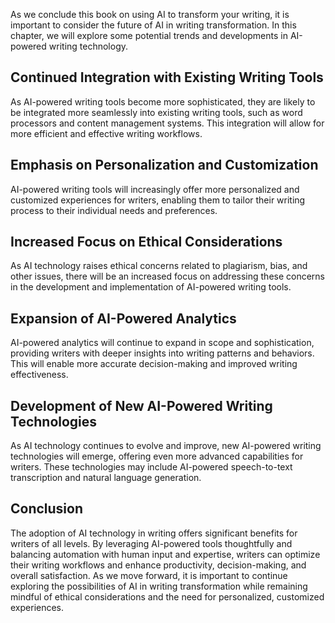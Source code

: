
As we conclude this book on using AI to transform your writing, it is important to consider the future of AI in writing transformation. In this chapter, we will explore some potential trends and developments in AI-powered writing technology.

Continued Integration with Existing Writing Tools
-------------------------------------------------

As AI-powered writing tools become more sophisticated, they are likely to be integrated more seamlessly into existing writing tools, such as word processors and content management systems. This integration will allow for more efficient and effective writing workflows.

Emphasis on Personalization and Customization
---------------------------------------------

AI-powered writing tools will increasingly offer more personalized and customized experiences for writers, enabling them to tailor their writing process to their individual needs and preferences.

Increased Focus on Ethical Considerations
-----------------------------------------

As AI technology raises ethical concerns related to plagiarism, bias, and other issues, there will be an increased focus on addressing these concerns in the development and implementation of AI-powered writing tools.

Expansion of AI-Powered Analytics
---------------------------------

AI-powered analytics will continue to expand in scope and sophistication, providing writers with deeper insights into writing patterns and behaviors. This will enable more accurate decision-making and improved writing effectiveness.

Development of New AI-Powered Writing Technologies
--------------------------------------------------

As AI technology continues to evolve and improve, new AI-powered writing technologies will emerge, offering even more advanced capabilities for writers. These technologies may include AI-powered speech-to-text transcription and natural language generation.

Conclusion
----------

The adoption of AI technology in writing offers significant benefits for writers of all levels. By leveraging AI-powered tools thoughtfully and balancing automation with human input and expertise, writers can optimize their writing workflows and enhance productivity, decision-making, and overall satisfaction. As we move forward, it is important to continue exploring the possibilities of AI in writing transformation while remaining mindful of ethical considerations and the need for personalized, customized experiences.
